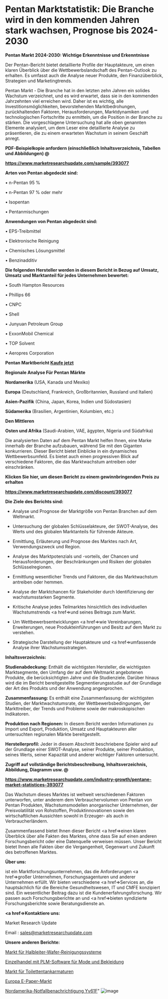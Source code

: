 # Pentan Marktstatistik: Die Branche wird in den kommenden Jahren stark wachsen, Prognose bis 2024-2030

<strong>Pentan Markt 2024-2030: Wichtige Erkenntnisse und Erkenntnisse</strong>

Der Pentan-Bericht bietet detaillierte Profile der Hauptakteure, um einen klaren Überblick über die Wettbewerbslandschaft des Pentan-Outlook zu erhalten. Es umfasst auch die Analyse neuer Produkte, den Finanzüberblick, Strategien und Marketingtrends.

Pentan Markt - Die Branche hat in den letzten zehn Jahren ein solides Wachstum verzeichnet, und es wird erwartet, dass sie in den kommenden Jahrzehnten viel erreichen wird. Daher ist es wichtig, alle Investitionsmöglichkeiten, bevorstehenden Marktbedrohungen, zurückhaltenden Faktoren, Herausforderungen, Marktdynamiken und technologischen Fortschritte zu ermitteln, um die Position in der Branche zu stärken. Die vorgeschlagene Untersuchung hat alle oben genannten Elemente analysiert, um dem Leser eine detaillierte Analyse zu präsentieren, die zu einem erwarteten Wachstum in seinem Geschäft anregt.



<strong><b>PDF-Beispielkopie anfordern (einschließlich Inhaltsverzeichnis, Tabellen und Abbildungen) @ </b></strong>

<strong><a href=https://www.marketresearchupdate.com/sample/393077>

<strong>https://www.marketresearchupdate.com/sample/393077</u></a></strong></strong>



<strong>Arten von Pentan abgedeckt sind:</strong>

• n-Pentan 95 %

• n-Pentan 97 % oder mehr

• Isopentan

• Pentanmischungen



<strong>Anwendungen von Pentan abgedeckt sind:</strong>

• EPS-Treibmittel

• Elektronische Reinigung

• Chemisches Lösungsmittel

• Benzinadditiv



<strong>Die folgenden Hersteller werden in diesem Bericht in Bezug auf Umsatz, Umsatz und Marktanteil für jedes Unternehmen bewertet:</strong>

• South Hampton Resources

• Phillips 66

• CNPC

• Shell

• Junyuan Petroleum Group

• ExxonMobil Chemical

• TOP Solvent

• Aeropres Corporation



<strong>Pentan Marktbericht <a href=https://www.marketresearchupdate.com/buynow/393077>Kaufe jetzt</a></strong>



<strong>Regionale Analyse Für Pentan Märkte</strong>



<strong>Nordamerika</strong> (USA, Kanada und Mexiko)



<strong>Europa</strong> (Deutschland, Frankreich, Großbritannien, Russland und Italien)



<strong>Asien-Pazifik</strong> (China, Japan, Korea, Indien und Südostasien)



<strong>Südamerika</strong> (Brasilien, Argentinien, Kolumbien, etc.)



<strong>Den Mittleren</strong> 

<strong>Osten und Afrika</strong> (Saudi-Arabien, VAE, ägypten, Nigeria und Südafrika)

Die analysierten Daten auf dem Pentan Markt helfen Ihnen, eine Marke innerhalb der Branche aufzubauen, während Sie mit den Giganten konkurrieren. Dieser Bericht bietet Einblicke in ein dynamisches Wettbewerbsumfeld. Es bietet auch einen progressiven Blick auf verschiedene Faktoren, die das Marktwachstum antreiben oder einschränken.



<strong>Klicken Sie hier, um diesen Bericht zu einem gewinnbringenden Preis zu erhalten
</strong>

<strong><a href=https://www.marketresearchupdate.com/discount/393077>https://www.marketresearchupdate.com/discount/393077</b></u></strong></a>



<strong>Die Ziele des Berichts sind:</strong>

- Analyse und Prognose der Marktgröße von Pentan Branchen auf dem Weltmarkt.

- Untersuchung der globalen Schlüsselakteure, der SWOT-Analyse, des Werts und des globalen Marktanteils für führende Akteure.

- Ermittlung, Erläuterung und Prognose des Marktes nach Art, Verwendungszweck und Region.

- Analyse des Marktpotenzials und -vorteils, der Chancen und Herausforderungen, der Beschränkungen und Risiken der globalen Schlüsselregionen.

- Ermittlung wesentlicher Trends und Faktoren, die das Marktwachstum antreiben oder hemmen.

- Analyse der Marktchancen für Stakeholder durch Identifizierung der wachstumsstarken Segmente.

- Kritische Analyse jedes Teilmarktes hinsichtlich des individuellen Wachstumstrends <a href=>und</a> seines Beitrags zum Markt.

- Um Wettbewerbsentwicklungen <a href=>wie</a> Vereinbarungen, Erweiterungen, neue Produkteinführungen und Besitz auf dem Markt zu verstehen.

- Strategische Darstellung der Hauptakteure und <a href=>umfas</a>sende Analyse ihrer Wachstumsstrategien.



<strong>Inhaltsverzeichnis:</strong>



<strong>Studienabdeckung:</strong> Enthält die wichtigsten Hersteller, die wichtigsten Marktsegmente, den Umfang der auf dem Weltmarkt angebotenen Produkte, die berücksichtigten Jahre und die Studienziele. Darüber hinaus wird die im Bericht bereitgestellte Segmentierungsstudie auf der Grundlage der Art des Produkts und der Anwendung angesprochen.



<strong>Zusammenfassung:</strong> Es enthält eine Zusammenfassung der wichtigsten Studien, der Marktwachstumsrate, der Wettbewerbsbedingungen, der Markttreiber, der Trends und Probleme sowie der makroskopischen Indikatoren.



<strong>Produktion nach Regionen:</strong> In diesem Bericht werden Informationen zu Import und Export, Produktion, Umsatz und Hauptakteuren aller untersuchten regionalen Märkte bereitgestellt.



<strong>Herstellerprofil:</strong> Jeder in diesem Abschnitt beschriebene Spieler wird auf der Grundlage einer SWOT-Analyse, seiner Produkte, seiner Produktion, seines Werts, seiner Kapazität und anderer wichtiger Faktoren untersucht.



<strong><b>Zugriff auf vollständige Berichtsbeschreibung, Inhaltsverzeichnis, Abbildung, Diagramm usw. @ </b></strong>

<strong><a href=https://www.marketresearchupdate.com/industry-growth/pentane-market-statistices-393077>https://www.marketresearchupdate.com/industry-growth/pentane-market-statistices-393077</a></strong>

Das Wachstum dieses Marktes ist weltweit verschiedenen Faktoren unterworfen, unter anderem dem Verbrauchervolumen von Pentan von Pentan Produkten, Wachstumsmodellen anorganischer Unternehmen, der Preisvolatilität von Rohstoffen, Produktinnovationen sowie den wirtschaftlichen Aussichten sowohl in Erzeuger- als auch in Verbraucherländern.

Zusammenfassend bietet Ihnen dieser Bericht <a href=>einen</a> klaren Überblick über alle Fakten des Marktes, ohne dass Sie auf einen anderen Forschungsbericht oder eine Datenquelle verweisen müssen. Unser Bericht bietet Ihnen alle Fakten über die Vergangenheit, Gegenwart und Zukunft des betroffenen Marktes.



<strong>Über uns:</strong>

 ist ein Marktforschungsunternehmen, das die Anforderungen <a href=>großer</a> Unternehmen, Forschungsagenturen und anderer Unternehmen erfüllt. Wir bieten verschiedene <a href=>Services</a> an, die hauptsächlich für die Bereiche Gesundheitswesen, IT und CMFE konzipiert sind. Ein wesentlicher Beitrag dazu ist die Kundenerfahrungsforschung. Wir passen auch Forschungsberichte an und <a href=>bieten</a> syndizierte Forschungsberichte sowie Beratungsdienste an.



<strong><a href=>Kontaktiere uns:</a></strong>

Market Research Update

Email : sales@marketresearchupdate.com



<strong>Unsere anderen Berichte:</strong>

<a href=https://www.linkedin.com/pulse/semiconductor-wafer-cleaning-system-market-analyzing>Markt für Halbleiter-Wafer-Reinigungssysteme</a>

<a href=https://www.linkedin.com/pulse/retail-fashion-apparel-plm-software-market-size-2f>Einzelhandel mit PLM-Software für Mode und Bekleidung</a>

<a href=https://www.linkedin.com/pulse/toilet-tank-fittings-market-analysis-segment>Markt für Toilettentankarmaturen</a>

<a href=https://www.linkedin.com/pulse/europe-e-paper-market-2023-2030-new-study-report>Europa E-Paper-Markt</a>

<a href=https://www.linkedin.com/pulse/north-america-emergency-notification-yv61f/>Nordamerika-Notfallbenachrichtigung Yv61F</a>"
![image](https://github.com/Gayatrikarjule/Market-Analysis-360/assets/97346546/51c03b0e-49f0-44fb-af47-449e4d8800ce)
